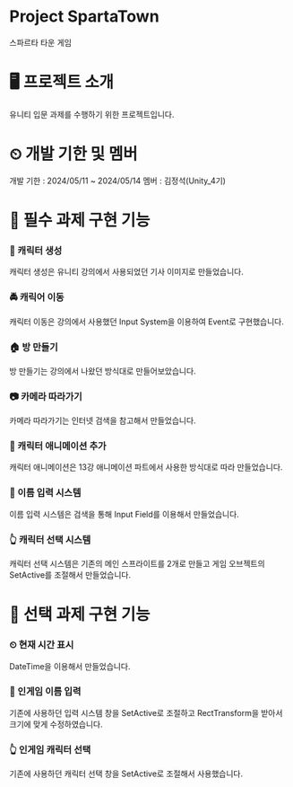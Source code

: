 # Project SpartaTown
 스파르타 타운 게임

# 🖥 프로젝트 소개
유니티 입문 과제를 수행하기 위한 프로젝트입니다.

# ⏲ 개발 기한 및 멤버
개발 기한 : 2024/05/11 ~ 2024/05/14
멤버 : 김정석(Unity_4기)

# 📌 필수 과제 구현 기능

### 👶 캐릭터 생성
캐릭터 생성은 유니티 강의에서 사용되었던 기사 이미지로 만들었습니다.

### 🚔 캐릭어 이동
캐릭터 이동은 강의에서 사용했던 Input System을 이용하여 Event로 구현했습니다.

### 🏠 방 만들기
방 만들기는 강의에서 나왔던 방식대로 만들어보았습니다.

### 📷 카메라 따라가기
카메라 따라가기는 인터넷 검색을 참고해서 만들었습니다.

### 🎥 캐릭터 애니메이션 추가
캐릭터 애니메이션은 13강 애니메이션 파트에서 사용한 방식대로 따라 만들었습니다.

### 📛 이름 입력 시스템
이름 입력 시스템은 검색을 통해 Input Field를 이용해서 만들었습니다.

### 👆 캐릭터 선택 시스템
캐릭터 선택 시스템은 기존의 메인 스프라이트를 2개로 만들고 게임 오브젝트의 SetActive를 조절해서 만들었습니다.

# 📌 선택 과제 구현 기능

### ⏲ 현재 시간 표시
DateTime을 이용해서 만들었습니다.

### 📛 인게임 이름 입력
기존에 사용하던 입력 시스템 창을 SetActive로 조절하고 RectTransform을 받아서 크기에 맞게 수정하였습니다.

### 👆 인게임 캐릭터 선택
기존에 사용하던 캐릭터 선택 창을 SetActive로 조절해서 사용했습니다.
